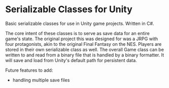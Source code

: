 # Serializable Classes for Unity
Basic serializable classes for use in Unity game projects. Written in C#.

The core intent of these classes is to serve as save data for an entire game's state. The original project this was designed for was a JRPG with four protagonists, akin to the original Final Fantasy on the NES. Players are stored in their own serializable class as well. The overall Game class can be written to and read from a binary file that is handled by a binary formatter. It will save and load from Unity's default path for persistent data.

Future features to add:
 - handling multiple save files
